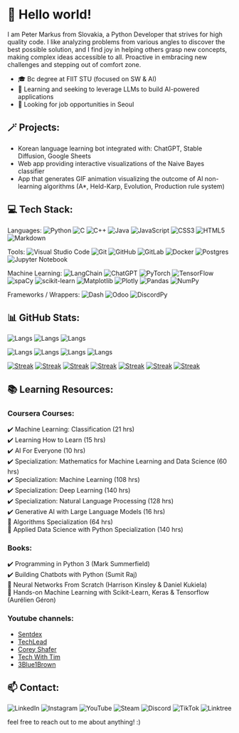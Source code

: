 # 👋 Hello world!
I am Peter Markus from Slovakia, a Python Developer that strives for high quality code. I like analyzing problems from various angles to discover the best possible solution, and I find joy in helping others grasp new concepts, making complex ideas accessible to all.
Proactive in embracing new challenges and stepping out of comfort zone. 

- 🎓 Bc degree at FIIT STU (focused on SW & AI)
- 🌱 Learning and seeking to leverage LLMs to build AI-powered applications
- 🔭 Looking for job opportunities in Seoul

## 🪄 Projects:
- Korean language learning bot integrated with: ChatGPT, Stable Diffusion, Google Sheets
- Web app providing interactive visualizations of the Naive Bayes classifier
- App that generates GIF animation visualizing the outcome of AI non-learning algorithms (A*, Held-Karp, Evolution, Production rule system)

## 💻 Tech Stack:
Languages: ![Python](https://img.shields.io/badge/python-3670A0?style=for-the-badge&logo=python&logoColor=ffdd54)
![C](https://img.shields.io/badge/c-%2300599C.svg?style=for-the-badge&logo=c&logoColor=white)
![C++](https://img.shields.io/badge/c++-%2300599C.svg?style=for-the-badge&logo=c%2B%2B&logoColor=white)
![Java](https://img.shields.io/badge/java-%23ED8B00.svg?style=for-the-badge&logo=openjdk&logoColor=white)
![JavaScript](https://img.shields.io/badge/javascript-%23323330.svg?style=for-the-badge&logo=javascript&logoColor=%23F7DF1E)
![CSS3](https://img.shields.io/badge/css3-%231572B6.svg?style=for-the-badge&logo=css3&logoColor=white)
![HTML5](https://img.shields.io/badge/html5-%23E34F26.svg?style=for-the-badge&logo=html5&logoColor=white)
![Markdown](https://img.shields.io/badge/markdown-%23000000.svg?style=for-the-badge&logo=markdown&logoColor=white)

Tools: ![Visual Studio Code](https://img.shields.io/badge/Visual%20Studio%20Code-0078d7.svg?style=for-the-badge&logo=visual-studio-code&logoColor=white)
![Git](https://img.shields.io/badge/git-%23F05033.svg?style=for-the-badge&logo=git&logoColor=white)
![GitHub](https://img.shields.io/badge/github-%23121011.svg?style=for-the-badge&logo=github&logoColor=white)
![GitLab](https://img.shields.io/badge/gitlab-%23181717.svg?style=for-the-badge&logo=gitlab&logoColor=white)
![Docker](https://img.shields.io/badge/docker-%230db7ed.svg?style=for-the-badge&logo=docker&logoColor=white)
![Postgres](https://img.shields.io/badge/postgres-%23316192.svg?style=for-the-badge&logo=postgresql&logoColor=white)
![Jupyter Notebook](https://img.shields.io/badge/jupyter-%23FA0F00.svg?style=for-the-badge&logo=jupyter&logoColor=white)

Machine Learning: ![LangChain](https://img.shields.io/badge/%F0%9F%A6%9C%E2%9B%93%EF%B8%8F_LangChain-white?style=for-the-badge)
![ChatGPT](https://img.shields.io/badge/chatGPT-74aa9c?style=for-the-badge&logo=openai&logoColor=white)
![PyTorch](https://img.shields.io/badge/PyTorch-%23EE4C2C.svg?style=for-the-badge&logo=PyTorch&logoColor=white)
![TensorFlow](https://img.shields.io/badge/TensorFlow-%23FF6F00.svg?style=for-the-badge&logo=TensorFlow&logoColor=white)
![spaCy](https://img.shields.io/badge/spaCy-%2302A4D6?style=for-the-badge&color=%2302A4D6)
![scikit-learn](https://img.shields.io/badge/scikit--learn-%23F7931E.svg?style=for-the-badge&logo=scikit-learn&logoColor=white)
![Matplotlib](https://img.shields.io/badge/Matplotlib-%23ffffff.svg?style=for-the-badge&logo=Matplotlib&logoColor=black)
![Plotly](https://img.shields.io/badge/Plotly-%233F4F75.svg?style=for-the-badge&logo=plotly&logoColor=white)
![Pandas](https://img.shields.io/badge/pandas-%23150458.svg?style=for-the-badge&logo=pandas&logoColor=white)
![NumPy](https://img.shields.io/badge/numpy-%23013243.svg?style=for-the-badge&logo=numpy&logoColor=white)

Frameworks / Wrappers: ![Dash](https://img.shields.io/badge/dash-008DE4?style=for-the-badge&logo=dash&logoColor=white)
![Odoo](https://img.shields.io/badge/Odoo-a24689?style=for-the-badge)
![DiscordPy](https://img.shields.io/badge/Discord.py-%23366e9d?style=for-the-badge&logo=discord&logoColor=white)

## 📊 GitHub Stats:
![Langs](https://github-readme-stats.vercel.app/api/top-langs/?username=freezpmark&theme=halloween&layout=compact&langs_count=12)
![Langs](https://github-readme-stats.vercel.app/api/top-langs/?username=freezpmark&theme=rising-sun&layout=compact&langs_count=12)
![Langs](https://github-readme-stats.vercel.app/api/top-langs/?username=freezpmark&theme=material-palenight&layout=compact&langs_count=12)

![Langs](https://github-readme-stats.vercel.app/api/top-langs/?username=freezpmark&theme=holi&layout=compact&langs_count=12)
![Langs](https://github-readme-stats.vercel.app/api/top-langs/?username=freezpmark&theme=ayu-mirage&layout=compact&langs_count=12)
![Langs](https://github-readme-stats.vercel.app/api/top-langs/?username=freezpmark&theme=slateorange&layout=compact&langs_count=12)
![Langs](https://github-readme-stats.vercel.app/api/top-langs/?username=freezpmark&theme=github_dark&layout=compact&langs_count=12)

[![Streak](https://streak-stats.demolab.com/?user=Freezpmark&theme=holi-theme)](https://git.io/streak-stats)
[![Streak](https://streak-stats.demolab.com/?user=Freezpmark&theme=ayu-mirage)](https://git.io/streak-stats)
[![Streak](https://streak-stats.demolab.com/?user=Freezpmark&theme=slateorange)](https://git.io/streak-stats)
[![Streak](https://streak-stats.demolab.com/?user=Freezpmark&theme=github-dark-blue)](https://git.io/streak-stats)
[![Streak](https://streak-stats.demolab.com/?user=Freezpmark&theme=halloween)](https://git.io/streak-stats)
[![Streak](https://streak-stats.demolab.com/?user=Freezpmark&theme=rising-sun)](https://git.io/streak-stats)
[![Streak](https://streak-stats.demolab.com/?user=Freezpmark&theme=cobalt2)](https://git.io/streak-stats)


## 📚 Learning Resources:
### Coursera Courses:
✔️ Machine Learning: Classification (21 hrs)  
✔️ Learning How to Learn (15 hrs)  
✔️ AI For Everyone (10 hrs)  
✔️ Specialization: Mathematics for Machine Learning and Data Science (60 hrs)  
✔️ Specialization: Machine Learning (108 hrs)  
✔️ Specialization: Deep Learning (140 hrs)  
✔️ Specialization: Natural Language Processing (128 hrs)  
✔️ Generative AI with Large Language Models (16 hrs)  
📝 Algorithms Specialization (64 hrs)  
📝 Applied Data Science with Python Specialization (140 hrs)  

### Books:
✔️ Programming in Python 3 (Mark Summerfield)  
✔️ Building Chatbots with Python (Sumit Raj)  
📝 Neural Networks From Scratch (Harrison Kinsley & Daniel Kukiela)  
📝 Hands-on Machine Learning with Scikit-Learn, Keras & Tensorflow (Aurélien Géron)  

### Youtube channels:
- [Sentdex](https://www.youtube.com/@sentdex) 
- [TechLead](https://www.youtube.com/@TechLead)
- [Corey Shafer](https://www.youtube.com/@coreyms)
- [Tech With Tim](https://www.youtube.com/@TechWithTim)
- [3Blue1Brown](https://www.youtube.com/@3blue1brown)

## 📫 Contact:
![LinkedIn](https://img.shields.io/badge/linkedin-%230077B5.svg?style=for-the-badge&logo=linkedin&logoColor=white)
![Instagram](https://img.shields.io/badge/Instagram-%23E4405F.svg?style=for-the-badge&logo=Instagram&logoColor=white)
![YouTube](https://img.shields.io/badge/YouTube-%23FF0000.svg?style=for-the-badge&logo=YouTube&logoColor=white)
![Steam](https://img.shields.io/badge/steam-%23000000.svg?style=for-the-badge&logo=steam&logoColor=white)
![Discord](https://img.shields.io/badge/Discord-%235865F2.svg?style=for-the-badge&logo=discord&logoColor=white)
![TikTok](https://img.shields.io/badge/TikTok-%23000000.svg?style=for-the-badge&logo=TikTok&logoColor=white)
![Linktree](https://img.shields.io/badge/linktree-1de9b6?style=for-the-badge&logo=linktree&logoColor=white)

 feel free to reach out to me about anything! :)
